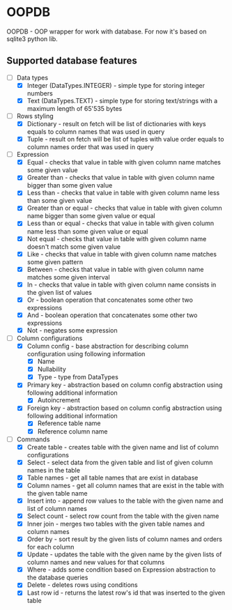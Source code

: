 # OOPDB

OOPDB - OOP wrapper for work with database. For now it's based on sqlite3 python lib.

## Supported database features

- [ ] Data types
    - [x] Integer (DataTypes.INTEGER) - simple type for storing integer numbers
    - [x] Text (DataTypes.TEXT) - simple type for storing text/strings with a maximum length of 65'535 bytes
- [ ] Rows styling
    - [x] Dictionary - result on fetch will be list of dictionaries with keys equals to column names that was used in query
    - [x] Tuple - result on fetch will be list of tuples with value order equals to column names order that was used in query
- [ ] Expression
    - [x] Equal - checks that value in table with given column name matches some given value
    - [x] Greater than - checks that value in table with given column name bigger than some given value
    - [x] Less than - checks that value in table with given column name less than some given value
    - [x] Greater than or equal - checks that value in table with given column name bigger than some given value or equal
    - [x] Less than or equal - checks that value in table with given column name less than some given value or equal
    - [x] Not equal - checks that value in table with given column name doesn't match some given value
    - [x] Like - checks that value in table with given column name matches some given pattern
    - [x] Between - checks that value in table with given column name matches some given interval
    - [x] In - checks that value in table with given column name consists in the given list of values
    - [x] Or - boolean operation that concatenates some other two expressions
    - [x] And - boolean operation that concatenates some other two expressions
    - [x] Not - negates some expression
- [ ] Column configurations
    - [x] Column config - base abstraction for describing column configuration using following information
        - [x] Name
        - [x] Nullability
        - [x] Type - type from DataTypes
    - [x] Primary key - abstraction based on column config abstraction using following additional information
        - [x] Autoincrement
    - [x] Foreign key - abstraction based on column config abstraction using following additional information
        - [x] Reference table name
        - [x] Reference column name
- [ ] Commands
    - [x] Create table - creates table with the given name and list of column configurations
    - [x] Select - select data from the given table and list of given column names in the table
    - [x] Table names - get all table names that are exist in database
    - [x] Column names - get all column names that are exist in the table with the given table name
    - [x] Insert into - append row values to the table with the given name and list of column names
    - [x] Select count - select row count from the table with the given name
    - [x] Inner join - merges two tables with the given table names and column names
    - [x] Order by - sort result by the given lists of column names and orders for each column
    - [x] Update - updates the table with the given name by the given lists of column names and new values for that columns
    - [x] Where - adds some condition based on Expression abstraction to the database queries
    - [x] Delete - deletes rows using conditions
    - [x] Last row id - returns the latest row's id that was inserted to the given table